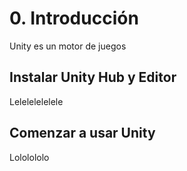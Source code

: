 # 0. Introducción

Unity es un motor de juegos

## Instalar Unity Hub y Editor

Lelelelelelele

## Comenzar a usar Unity

Lololololo

